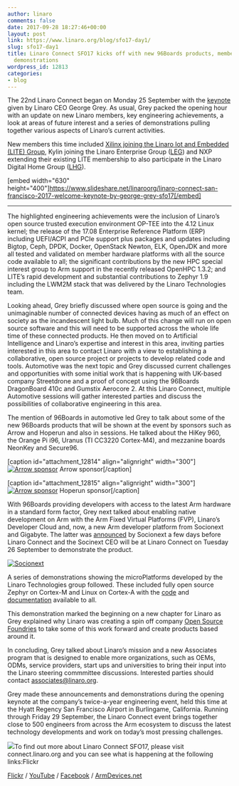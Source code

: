 ```yaml
---
author: linaro
comments: false
date: 2017-09-28 18:27:46+00:00
layout: post
link: https://www.linaro.org/blog/sfo17-day1/
slug: sfo17-day1
title: Linaro Connect SFO17 kicks off with new 96Boards products, members and technology
  demonstrations
wordpress_id: 12813
categories:
- blog
---
```


The 22nd Linaro Connect began on Monday 25 September with the [keynote](http://connect.linaro.org/resource/sfo17/sfo17-100k1/) given by Linaro CEO George Grey. As usual, Grey packed the opening hour with an update on new Linaro members, key engineering achievements, a look at areas of future interest and a series of demonstrations pulling together various aspects of Linaro’s current activities.

New members this time included [Xilinx joining the Linaro Iot and Embedded (LITE) Group](https://www.linaro.org/news/xilinx-joins-linaro-iot-embedded-group/), Kylin joining the Linaro Enterprise Group ([LEG](https://www.linaro.org/groups/leg/)) and NXP extending their existing LITE membership to also participate in the Linaro Digital Home Group ([LHG](https://www.linaro.org/groups/lhg/)).

[embed width="630" height="400"]https://www.slideshare.net/linaroorg/linaro-connect-san-francisco-2017-welcome-keynote-by-george-grey-sfo17[/embed]



* * *



The highlighted engineering achievements were the inclusion of Linaro’s open source trusted execution environment OP-TEE into the 4.12 Linux kernel; the release of the 17.08 Enterprise Reference Platform (ERP) including UEFI/ACPI and PCIe support plus packages and updates including Bigtop, Ceph, DPDK, Docker, OpenStack Newton, ELK, OpenJDK and more all tested and validated on member hardware platforms with all the source code available to all; the significant contributions by the new HPC special interest group to Arm support in the recently released OpenHPC 1.3.2; and LITE’s rapid development and substantial contributions to Zephyr 1.9 including the LWM2M stack that was delivered by the Linaro Technologies team.

Looking ahead, Grey briefly discussed where open source is going and the unimaginable number of connected devices having as much of an effect on society as the incandescent light bulb. Much of this change will run on open source software and this will need to be supported across the whole life time of these connected products. He then moved on to Artificial Intelligence and Linaro’s expertise and interest in this area, inviting parties interested in this area to contact Linaro with a view to establishing a collaborative, open source project or projects to develop related code and tools. Automotive was the next topic and Grey discussed current challenges and opportunities with some initial work that is happening with UK-based company Streetdrone and a proof of concept using the 96Boards DragonBoard 410c and Gumstix Aerocore 2. At this Linaro Connect, multiple Automotive sessions will gather interested parties and discuss the possibilities of collaborative engineering in this area.

The mention of 96Boards in automotive led Grey to talk about some of the new 96Boards products that will be shown at the event by sponsors such as Arrow and Hoperun and also in sessions. He talked about the HiKey 960, the Orange Pi i96, Uranus (TI CC3220 Cortex-M4), and mezzanine boards NeonKey and Secure96.

[caption id="attachment_12814" align="alignright" width="300"][![Arrow sponsor](https://www.linaro.org/wp-content/uploads/2017/09/arrow-sponsor-linaro-300x200.jpg)](https://www.linaro.org/wp-content/uploads/2017/09/arrow-sponsor-linaro.jpg) Arrow sponsor[/caption]

[caption id="attachment_12815" align="alignright" width="300"][![Arrow sponsor](https://www.linaro.org/wp-content/uploads/2017/09/hoperun-sponsor-300x200.jpg)](https://www.linaro.org/wp-content/uploads/2017/09/hoperun-sponsor.jpg) Hoperun sponsor[/caption]

With 96Boards providing developers with access to the latest Arm hardware in a standard form factor, Grey next talked about enabling native development on Arm with the Arm Fixed Virtual Platforms (FVP), Linaro’s Developer Cloud and, now, a new Arm developer platform from Socionext and Gigabyte. The latter was [announced](http://www.socionext.com/en/pr/sn_pr20170922_01e.pdf) by Socionext a few days before Linaro Connect and the Socinext CEO will be at Linaro Connect on Tuesday 26 September to demonstrate the product.

[![Socionext](https://www.linaro.org/wp-content/uploads/2017/09/socionext.jpg)](https://www.linaro.org/wp-content/uploads/2017/09/socionext.jpg)

A series of demonstrations showing the microPlatforms developed by the Linaro Technologies group followed. These included fully open source Zephyr on Cortex-M and Linux on Cortex-A with the [code](http://github.com/linaro-technologies) and [documentation](http://ltd-docs.readthedocs.org) available to all.

This demonstration marked the beginning on a new chapter for Linaro as Grey explained why Linaro was creating a spin off company [Open Source Foundries](http://opensourcefoundries.com/) to take some of this work forward and create products based around it.

In concluding, Grey talked about Linaro’s mission and a new Associates program that is designed to enable more organizations, such as OEMs, ODMs, service providers, start ups and universities to bring their input into the Linaro steering commmittee discussions. Interested parties should contact [associates@linaro.org](mailto:associates@linaro.org).

Grey made these announcements and demonstrations during the opening keynote at the company’s twice-a-year engineering event, held this time at the Hyatt Regency San Francisco Airport in Burlingame, California. Running through Friday 29 September, the Linaro Connect event brings together close to 500 engineers from across the Arm ecosystem to discuss the latest technology developments and work on today’s most pressing challenges.

[![](https://www.linaro.org/wp-content/uploads/2017/09/sfo17-group-small.jpg)](https://www.flickr.com/photos/linaroorg/37057590300/in/album-72157687039294924/)To find out more about Linaro Connect SFO17, please visit connect.linaro.org and you can see what is happening at the following links:Flickr

[Flickr](https://www.flickr.com/photos/linaroorg/) / [YouTube](http://linaro.co/youtube) / [Facebook](https://www.facebook.com/LinaroOrg/) / [ArmDevices.net](http://armdevices.net/category/tradeshows/linaro-connect/)

